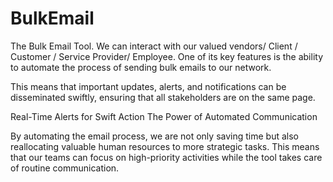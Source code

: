 # BulkEmail
The Bulk Email Tool. We can interact with our valued vendors/ Client / Customer / Service Provider/ Employee. One of its key features is the ability to automate the process of sending bulk emails to our network.

This means that important updates, alerts, and notifications can be disseminated swiftly, ensuring that all stakeholders are on the same page.

Real-Time Alerts for Swift Action
The Power of Automated Communication

By automating the email process, we are not only saving time but also reallocating valuable human resources to more strategic tasks. This means that our teams can focus on high-priority activities while the tool takes care of routine communication.
